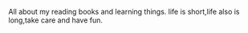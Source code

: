 All about my reading books and learning things.
life is short,life also is long,take care and have fun.
